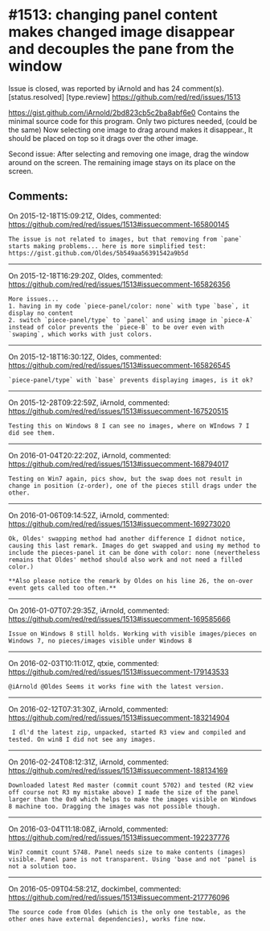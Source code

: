 
#1513: changing panel content makes changed image disappear and decouples the pane from the window
================================================================================
Issue is closed, was reported by iArnold and has 24 comment(s).
[status.resolved] [type.review]
<https://github.com/red/red/issues/1513>

https://gist.github.com/iArnold/2bd823cb5c2ba8abf6e0
Contains the minimal source code for this program. Only two pictures needed, (could be the same)
Now selecting one image to drag around makes it disappear., It should be placed on top so it drags over the other image.

Second issue: After selecting and removing one image, drag the window around on the screen. The remaining image stays on its place on the screen.



Comments:
--------------------------------------------------------------------------------

On 2015-12-18T15:09:21Z, Oldes, commented:
<https://github.com/red/red/issues/1513#issuecomment-165800145>

    The issue is not related to images, but that removing from `pane` starts making problems... here is more simplified test: https://gist.github.com/Oldes/5b549aa56391542a9b5d

--------------------------------------------------------------------------------

On 2015-12-18T16:29:20Z, Oldes, commented:
<https://github.com/red/red/issues/1513#issuecomment-165826356>

    More issues... 
    1. having in my code `piece-panel/color: none` with type `base`, it display no content
    2. switch `piece-panel/type` to `panel` and using image in `piece-A` instead of color prevents the `piece-B` to be over even with `swaping`, which works with just colors.

--------------------------------------------------------------------------------

On 2015-12-18T16:30:12Z, Oldes, commented:
<https://github.com/red/red/issues/1513#issuecomment-165826545>

    `piece-panel/type` with `base` prevents displaying images, is it ok?

--------------------------------------------------------------------------------

On 2015-12-28T09:22:59Z, iArnold, commented:
<https://github.com/red/red/issues/1513#issuecomment-167520515>

    Testing this on Windows 8 I can see no images, where on WIndows 7 I did see them.

--------------------------------------------------------------------------------

On 2016-01-04T20:22:20Z, iArnold, commented:
<https://github.com/red/red/issues/1513#issuecomment-168794017>

    Testing on Win7 again, pics show, but the swap does not result in change in position (z-order), one of the pieces still drags under the other.

--------------------------------------------------------------------------------

On 2016-01-06T09:14:52Z, iArnold, commented:
<https://github.com/red/red/issues/1513#issuecomment-169273020>

    Ok, Oldes' swapping method had another difference I didnot notice, causing this last remark. Images do get swapped and using my method to include the pieces-panel it can be done with color: none (nevertheless remains that Oldes' method should also work and not need a filled color.) 
    
    **Also please notice the remark by Oldes on his line 26, the on-over event gets called too often.**

--------------------------------------------------------------------------------

On 2016-01-07T07:29:35Z, iArnold, commented:
<https://github.com/red/red/issues/1513#issuecomment-169585666>

    Issue on Windows 8 still holds. Working with visible images/pieces on Windows 7, no pieces/images visible under Windows 8

--------------------------------------------------------------------------------

On 2016-02-03T10:11:01Z, qtxie, commented:
<https://github.com/red/red/issues/1513#issuecomment-179143533>

    @iArnold @Oldes Seems it works fine with the latest version.

--------------------------------------------------------------------------------

On 2016-02-12T07:31:30Z, iArnold, commented:
<https://github.com/red/red/issues/1513#issuecomment-183214904>

     I dl'd the latest zip, unpacked, started R3 view and compiled and tested. On win8 I did not see any images.

--------------------------------------------------------------------------------

On 2016-02-24T08:12:31Z, iArnold, commented:
<https://github.com/red/red/issues/1513#issuecomment-188134169>

    Downloaded latest Red master (commit count 5702) and tested (R2 view off course not R3 my mistake above) I made the size of the panel larger than the 0x0 which helps to make the images visible on Windows 8 machine too. Dragging the images was not possible though. 

--------------------------------------------------------------------------------

On 2016-03-04T11:18:08Z, iArnold, commented:
<https://github.com/red/red/issues/1513#issuecomment-192237776>

    Win7 commit count 5748. Panel needs size to make contents (images) visible. Panel pane is not transparent. Using 'base and not 'panel is not a solution too.

--------------------------------------------------------------------------------

On 2016-05-09T04:58:21Z, dockimbel, commented:
<https://github.com/red/red/issues/1513#issuecomment-217776096>

    The source code from Oldes (which is the only one testable, as the other ones have external dependencies), works fine now.

